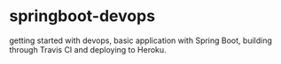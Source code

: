 # springboot-devops
getting started with devops, basic application with Spring Boot, building through Travis CI and deploying to Heroku.
